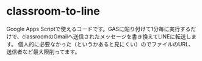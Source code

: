 # classroom-to-line
Google Apps Scriptで使えるコードです。GASに貼り付けて1分毎に実行するだけで、classroomのGmailへ送信されたメッセージを書き換えてLINEに転送します。
個人的に必要なかった（というかあると見にくい）のでファイルのURL、送信者など最大限削ってます。
